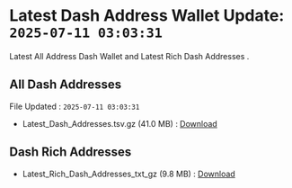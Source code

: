 # Latest Dash Address Wallet Update: `2025-07-11 03:03:31`

Latest All Address Dash Wallet and Latest Rich Dash Addresses .

## All Dash Addresses

File Updated : `2025-07-11 03:03:31`

- Latest_Dash_Addresses.tsv.gz (41.0 MB) : [Download](https://github.com/Pymmdrza/Rich-Address-Wallet/releases/tag/Dash)

## Dash Rich Addresses

- Latest_Rich_Dash_Addresses_txt_gz (9.8 MB) : [Download](https://github.com/Pymmdrza/Rich-Address-Wallet/releases/tag/Dash)
